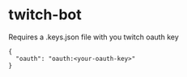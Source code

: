 # twitch-bot

Requires a .keys.json file with you twitch oauth key
```
{
  "oauth": "oauth:<your-oauth-key>"
}
```
